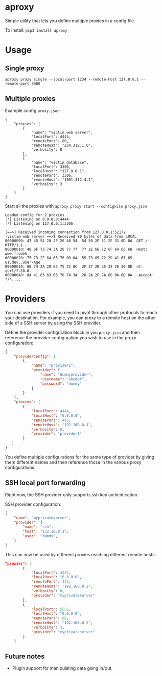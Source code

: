 # aproxy
Simple utility that lets you define multiple proxies in a config file.

To install: `pip3 install aproxy`

# Usage

## Single proxy

`aproxy proxy single --local-port 1234 --remote-host 127.0.0.1 --remote-port 8080`

## Multiple proxies

Example config `proxy.json`:

```
{
    "proxies": [
        {
            "name": "victim web server",
            "localPort": 4444,
            "remotePort": 80,
            "remoteHost": "254.312.1.0",
            "verbosity": 0
        },
        {
            "name": "victim database",
            "localPort": 3306,
            "localHost": "127.0.0.1",
            "remotePort": 3306,
            "remoteHost": "1001.312.4.1",
            "verbosity": 3
        }
    ]
}
```

Start all the proxies with `aproxy proxy start --configFile proxy.json`

```
Loaded config for 2 proxies
[*] Listening on 0.0.0.0:4444
[*] Listening on 127.0.0.1:3306

[==>] Received incoming connection from 127.0.0.1:52172
[victim web server ==>] Received 80 bytes of data from LOCAL
00000000: 47 45 54 20 2F 20 48 54  54 50 2F 31 2E 31 0D 0A  GET / HTTP/1.1..
00000010: 48 6F 73 74 3A 20 77 77  77 2E 66 72 6F 64 65 68  Host: www.frodeh
00000020: 75 73 2E 64 65 76 0D 0A  55 73 65 72 2D 41 67 65  us.dev..User-Age
00000030: 6E 74 3A 20 63 75 72 6C  2F 37 2E 35 38 2E 30 0D  nt: curl/7.58.0.
00000040: 0A 41 63 63 65 70 74 3A  20 2A 2F 2A 0D 0A 0D 0A  .Accept: */*....

```

# Providers

You can use providers if you need to pivot through other protocols to reach your destination.
For example, you can proxy to a remote host on the other side of a SSH server by using the SSH provider.

Define the provider configuration block in you `proxy.json` and then reference the provider configuration you wish to use in the proxy configuration:

```json
{
    "providerConfig": [
        {
            "name": "provider1",
            "provider": {
                "name": "dummyprovider",
                "username": "abcdef",
                "password": "dummy"
            }
        }
    ],
    "proxies": [
        {
            "localPort": 4444,
            "localHost": "0.0.0.0",
            "remotePort": 443,
            "remoteHost": "192.168.0.1",
            "verbosity": 0,
            "provider": "provider1"
        }
   ]
}
```

You define multiple configurations for the same type of provider by giving them different names and then reference those in the various proxy configurations.

## SSH local port forwarding

Right now, the SSH provider only supports ssh key authentication.

SSH provider configuration:

```json
{
    "name": "myprivateserver",
    "provider": {
        "name": "ssh",
        "host": "172.16.0.1",
        "user": "dummy",
    }
}
```

This can now be used by different proxies reaching different remote hosts:

```json
"proxies": [
        {
            "localPort": 4444,
            "localHost": "0.0.0.0",
            "remotePort": 443,
            "remoteHost": "192.168.0.2",
            "verbosity": 0,
            "provider": "myprivateserver"
        },
        {
            "localPort": 5555,
            "localHost": "0.0.0.0",
            "remotePort": 80,
            "remoteHost": "192.168.0.5",
            "verbosity": 3,
            "provider": "myprivateserver"
        }
    ]
```

## Future notes

- Plugin support for manipulating data going in/out.
